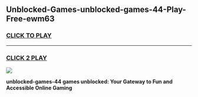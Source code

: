 
## Unblocked-Games-unblocked-games-44-Play-Free-ewm63
<h3>
<a href="https://premium76.site?title=unblocked-games-44&ref=20A">CLICK TO PLAY</a></h3>
<hr>

<h3>
<a href="https://premium76.site?title=unblocked-games-44&ref=20A">CLICK 2 PLAY</a>
  
</h3>

<a href="https://premium76.site?title=unblocked-games-44&ref=20A"><img src="https://clearcache.store/games.png"></a>


**unblocked-games-44 games unblocked: Your Gateway to Fun and Accessible Online Gaming**
